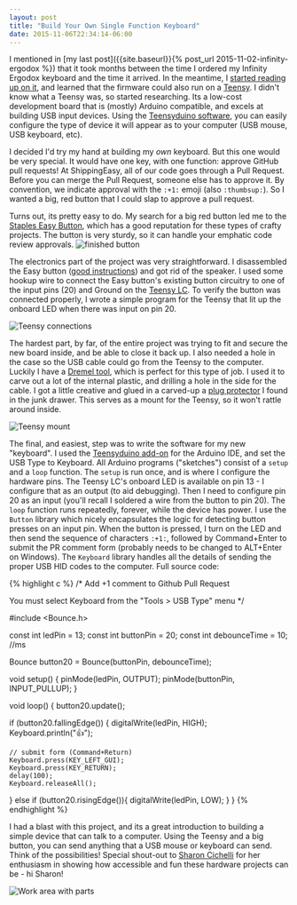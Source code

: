 ```yaml
---
layout: post
title: "Build Your Own Single Function Keyboard"
date: 2015-11-06T22:34:14-06:00
---
```


I mentioned in [my last post]({{site.baseurl}}{% post_url 2015-11-02-infinity-ergodox %}) that it took
months between the time I ordered my Infinity Ergodox keyboard and the time it arrived.
In the meantime, I [started reading up on it](http://people.eecs.ku.edu/~tlindsey/ErgoDox_FAQ.html),
and learned that the firmware could also run on a [Teensy](https://www.pjrc.com/teensy/index.html).
I didn't know what a Teensy was, so started researching. Its a low-cost
development board that is (mostly) Arduino compatible, and excels at building
USB input devices. Using the [Teensyduino software](https://www.pjrc.com/teensy/teensyduino.html),
you can easily configure the type of device it will appear as to your computer (USB mouse, USB keyboard, etc).

I decided I'd try my hand at building my *own* keyboard. But this one would be
very special. It would have one key, with one function: approve GitHub pull requests!
At ShippingEasy, all of our code goes through a Pull Request. Before you can
merge the Pull Request, someone else has to approve it. By convention, we indicate
approval with the `:+1:` emoji (also `:thumbsup:`). So I wanted a big, red button
that I could slap to approve a pull request.

Turns out, its pretty easy to do. My search for a big red button led me to the
[Staples Easy Button](http://www.staples.com/Staples-Easy-Button-/product_606396),
which has a good reputation for these types of crafty projects. The button is
very sturdy, so it can handle your emphatic code review approvals.
![finished button]({{site.baseurl}}/assets/pr_button_complete.jpg)

The electronics part of the project was very straightforward. I disassembled
the Easy button ([good instructions](http://www.instructables.com/id/Z-Wave-Easy-Button/step2/Disassemble-The-Easy-Button/))
and got rid of the speaker. I used some hookup wire to connect the
Easy button's existing button circuitry to one of the input pins (20) and Ground
on the [Teensy LC](https://www.pjrc.com/store/teensylc.html). To verify the button
was connected properly, I wrote a simple program for the Teensy that lit up the onboard
LED when there was input on pin 20.

![Teensy connections]({{site.baseurl}}/assets/teensy_connections.jpg)

The hardest part, by far, of the entire project was trying to fit and secure the new board
inside, and be able to close it back up. I also needed a hole in the case so the USB cable
could go from the Teensy to the computer.
Luckily I have a [Dremel tool](http://www.dremel.com/en-us/Tools/Pages/ToolDetail.aspx?pid=200+Series),
which is perfect for this type of job. I used it to carve out a lot
of the internal plastic, and drilling a hole in the side for the cable. I got a little
creative and glued in a carved-up a
[plug protector](http://www.homedepot.com/p/Safety-1st-Ultra-Clear-Plug-Protectors-18-Pack-HS230/205885675)
I found in the junk drawer. This serves as a mount for the Teensy, so it won't
rattle around inside.

![Teensy mount]({{site.baseurl}}/assets/teensy_mount.jpg)

The final, and easiest, step was to write the software for my new "keyboard".
I used the [Teensyduino add-on](https://www.pjrc.com/teensy/td_download.html)
for the Arduino IDE, and set the USB Type to Keyboard. All Arduino programs ("sketches")
consist of a `setup` and a `loop` function. The `setup` is run once, and is where
I configure the hardware pins. The Teensy LC's onboard LED is available
on pin 13 - I configure that as an output (to aid debugging). Then I need
to configure pin 20 as an input (you'll recall I soldered a wire from the button
to pin 20). The `loop` function runs repeatedly, forever, while the device has power.
I use the `Button` library which nicely encapsulates the logic for detecting
button presses on an input pin. When the button is pressed, I turn on the LED
and then send the sequence of characters `:+1:`, followed by Command+Enter
to submit the PR comment form (probably needs to be changed to ALT+Enter on Windows).
The `Keyboard` library handles all the details of sending the proper USB HID codes
to the computer. Full source code:

{% highlight c %}
/* Add +1 comment to Github Pull Request

   You must select Keyboard from the "Tools > USB Type" menu
*/

#include <Bounce.h>

const int ledPin = 13;
const int buttonPin = 20;
const int debounceTime = 10; //ms

Bounce button20 = Bounce(buttonPin, debounceTime);


void setup() {
  pinMode(ledPin, OUTPUT);
  pinMode(buttonPin, INPUT_PULLUP);
}

void loop() {
  button20.update();

  if (button20.fallingEdge()) {
    digitalWrite(ledPin, HIGH);
    Keyboard.println(":+1:");

    // submit form (Command+Return)
    Keyboard.press(KEY_LEFT_GUI);
    Keyboard.press(KEY_RETURN);
    delay(100);
    Keyboard.releaseAll();

  } else if (button20.risingEdge()){
    digitalWrite(ledPin, LOW);
  }
}
{% endhighlight %}

I had a blast with this project, and its a great introduction to building a simple
device that can talk to a computer. Using the Teensy and a big button, you
can send anything that a USB mouse or keyboard can send. Think of the possibilities!
Special shout-out to [Sharon Cichelli](https://twitter.com/scichelli) for her
enthusiasm in showing how accessible and fun these hardware projects can be - hi Sharon!

![Work area with parts]({{site.baseurl}}/assets/pr_button_parts.jpg)
